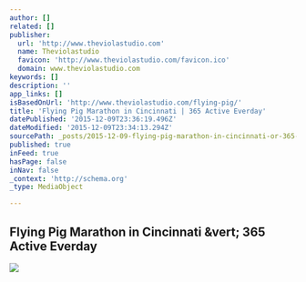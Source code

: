 ```yaml
---
author: []
related: []
publisher:
  url: 'http://www.theviolastudio.com'
  name: Theviolastudio
  favicon: 'http://www.theviolastudio.com/favicon.ico'
  domain: www.theviolastudio.com
keywords: []
description: ''
app_links: []
isBasedOnUrl: 'http://www.theviolastudio.com/flying-pig/'
title: 'Flying Pig Marathon in Cincinnati | 365 Active Everday'
datePublished: '2015-12-09T23:36:19.496Z'
dateModified: '2015-12-09T23:34:13.294Z'
sourcePath: _posts/2015-12-09-flying-pig-marathon-in-cincinnati-or-365-active-everday.md
published: true
inFeed: true
hasPage: false
inNav: false
_context: 'http://schema.org'
_type: MediaObject

---
```

<article style=""><h1>Flying Pig Marathon in Cincinnati &amp;vert; 365 Active Everday</h1><p></p><img src="http://www.theviolastudio.com/wp-content/uploads/2012/01/flyingPigLogoLarge.png" /></article>